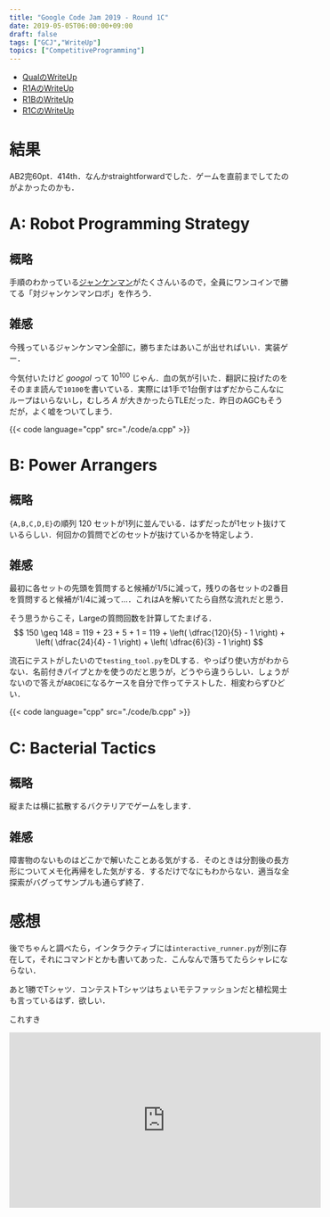 ```yaml
---
title: "Google Code Jam 2019 - Round 1C"
date: 2019-05-05T06:00:00+09:00
draft: false
tags: ["GCJ","WriteUp"]
topics: ["CompetitiveProgramming"]
---
```


- [QualのWriteUp](../../04/07)
- [R1AのWriteUp](../../04/13)
- [R1BのWriteUp](../../04/29)
- [R1CのWriteUp](../05/05)

# 結果
AB2完60pt．414th．なんかstraightforwardでした．ゲームを直前までしてたのがよかったのかも．

# A: Robot Programming Strategy
## 概略
手順のわかっている[ジャンケンマン](https://ja.wikipedia.org/wiki/%E3%82%B8%E3%83%A3%E3%83%B3%E3%82%B1%E3%83%B3%E3%83%9E%E3%83%B3_(%E3%82%A2%E3%83%BC%E3%82%B1%E3%83%BC%E3%83%89%E3%82%B2%E3%83%BC%E3%83%A0))がたくさんいるので，全員にワンコインで勝てる「対ジャンケンマンロボ」を作ろう．

## 雑感
今残っているジャンケンマン全部に，勝ちまたはあいこが出せればいい．実装ゲー．

今気付いたけど *googol* って $10^{100}$ じゃん．血の気が引いた．翻訳に投げたのをそのまま読んで`10100`を書いている．実際には1手で1台倒すはずだからこんなにループはいらないし，むしろ $A$ が大きかったらTLEだった．昨日のAGCもそうだが，よく嘘をついてしまう．

{{< code language="cpp" src="./code/a.cpp" >}}

# B: Power Arrangers
## 概略
`{A,B,C,D,E}`の順列 $120$ セットが1列に並んでいる．はずだったが1セット抜けているらしい．何回かの質問でどのセットが抜けているかを特定しよう．

## 雑感
最初に各セットの先頭を質問すると候補が1/5に減って，残りの各セットの2番目を質問すると候補が1/4に減って…．これはAを解いてたら自然な流れだと思う．

そう思うからこそ，Largeの質問回数を計算してたまげる．
$$ 150 \geq 148 = 119 + 23 + 5 + 1 = 119 + \left( \dfrac{120}{5} - 1 \right) + \left( \dfrac{24}{4} - 1 \right) + \left( \dfrac{6}{3} - 1 \right) $$

流石にテストがしたいので`testing_tool.py`をDLする．やっぱり使い方がわからない．名前付きパイプとかを使うのだと思うが，どうやら違うらしい．しょうがないので答えが`ABCDE`になるケースを自分で作ってテストした．相変わらずひどい．

{{< code language="cpp" src="./code/b.cpp" >}}

# C: Bacterial Tactics
## 概略
縦または横に拡散するバクテリアでゲームをします．

## 雑感
障害物のないものはどこかで解いたことある気がする．そのときは分割後の長方形についてメモ化再帰をした気がする．するだけでなにもわからない．適当な全探索がバグってサンプルも通らず終了．

# 感想
後でちゃんと調べたら，インタラクティブには`interactive_runner.py`が別に存在して，それにコマンドとかも書いてあった．こんなんで落ちてたらシャレにならない．

あと1勝でTシャツ．コンテストTシャツはちょいモテファッションだと植松晃士も言っているはず．欲しい．

これすき

<iframe width="560" height="315" src="https://www.youtube.com/embed/PGJlH4RP0CQ" frameborder="0" allow="accelerometer; autoplay; encrypted-media; gyroscope; picture-in-picture" allowfullscreen></iframe>
